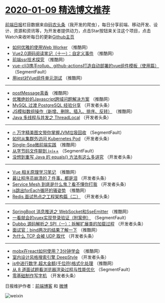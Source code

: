 # [2020-01-09 精选博文推荐](https://toutiao.qdkfweb.cn/date/2020/01/09)

[前端日报](https://qdkfweb.cn/c/news)栏目数据来自[码农头条](https://toutiao.qdkfweb.cn/)（我开发的爬虫），每日分享前端、移动开发、设计、资源和资讯等，为开发者提供动力，点击Star按钮来关注这个项目，点击Watch来收听每日的更新[Github主页](https://github.com/kujian/frontendDaily)
* [如何优雅的使用Web Worker](https://toutiao.qdkfweb.cn/135542.html) （推酷网）
* [Vue2.0源码阅读笔记（十一）：自定义事件](https://toutiao.qdkfweb.cn/135530.html) （推酷网）
* [前端ssr技术探究](https://toutiao.qdkfweb.cn/135517.html) （推酷网）
* [vue-cli3携手rollup、github-actions打造自动部署的vue组件模板（使用篇）](https://toutiao.qdkfweb.cn/135472.html) （SegmentFault）
* [用jest对Vue组件单元测试](https://toutiao.qdkfweb.cn/135534.html) （推酷网）

***
* [postMessage真香](https://toutiao.qdkfweb.cn/135535.html) （推酷网）
* [优雅绝妙的Javascript跨域问题解决方案](https://toutiao.qdkfweb.cn/135525.html) （推酷网）
* [MySQL 过渡 PostgreSQL 经验分享](https://toutiao.qdkfweb.cn/135513.html) （开发者头条）
* [JS模拟数组操作（新增、删除、插入、排序、反转）](https://toutiao.qdkfweb.cn/135540.html) （推酷网）
* [Java 多线程与并发之 ThreadLocal](https://toutiao.qdkfweb.cn/135492.html) （开发者头条）

***
* [🔥 万字精美图文带你掌握JVM垃圾回收](https://toutiao.qdkfweb.cn/135471.html) （SegmentFault）
* [如何从集群外访问 Kubernetes Pod](https://toutiao.qdkfweb.cn/135503.html) （开发者头条）
* [Single-Spa微前端实践](https://toutiao.qdkfweb.cn/135541.html) （推酷网）
* [从字节码文件聊到 i=i++](https://toutiao.qdkfweb.cn/135482.html) （SegmentFault）
* [没想到重写 Java 的 equals() 方法有这么多讲究](https://toutiao.qdkfweb.cn/135493.html) （开发者头条）

***
* [Vue 相关原理学习笔记](https://toutiao.qdkfweb.cn/135531.html) （推酷网）
* [最让程序员崩溃的 7 件事，都是泪](https://toutiao.qdkfweb.cn/135504.html) （开发者头条）
* [Service Mesh 到底是什么鬼？看不懂你打我](https://toutiao.qdkfweb.cn/135483.html) （开发者头条）
* [js跳出forEach循环的骚姿势](https://toutiao.qdkfweb.cn/135518.html) （推酷网）
* [Redis 面试热点之工程架构篇（二）](https://toutiao.qdkfweb.cn/135494.html) （开发者头条）

***
* [SpringBoot 消息推送之 WebSocket和SseEmitter](https://toutiao.qdkfweb.cn/135532.html) （推酷网）
* [一看就会的vuex实现登录验证（附案例）](https://toutiao.qdkfweb.cn/135473.html) （SegmentFault）
* [Dubbo 源码解析之 SPI（一）：拆解扩展类的加载过程](https://toutiao.qdkfweb.cn/135506.html) （开发者头条）
* [面试官：bind两次的结果了解一下](https://toutiao.qdkfweb.cn/135543.html) （推酷网）
* [为什么 TCP 会被 UDP 取代](https://toutiao.qdkfweb.cn/135484.html) （开发者头条）

***
* [mobx在react如何使用？3分钟学会](https://toutiao.qdkfweb.cn/135519.html) （推酷网）
* [室内设计风格搜索引擎 DeepStyle](https://toutiao.qdkfweb.cn/135495.html) （开发者头条）
* [js中进行数字,超大金额(千位符)格式化处理](https://toutiao.qdkfweb.cn/135533.html) （推酷网）
* [从 8 道面试题看浏览器渲染过程与性能优化](https://toutiao.qdkfweb.cn/135474.html) （SegmentFault）
* [零基础制作写字机](https://toutiao.qdkfweb.cn/135508.html) （开发者头条）

日报维护作者：[前端博客](https://qdkfweb.cn/) 和 [微博](https://qdkfweb.cn/go/weibo)

![weixin](https://user-images.githubusercontent.com/3055447/38468989-651132ac-3b80-11e8-8e6b-15122322a9d7.png)